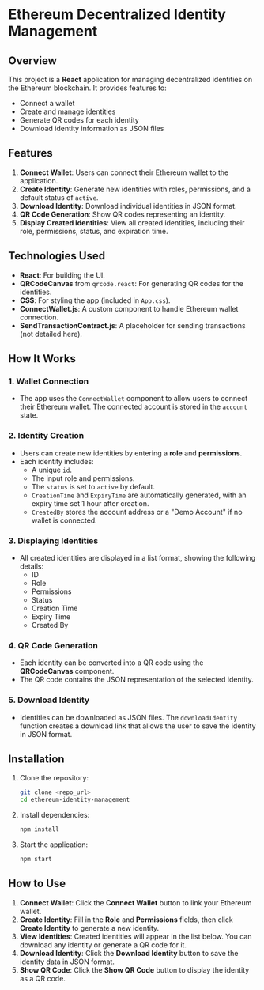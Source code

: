 # Ethereum Decentralized Identity Management

## Overview

This project is a **React** application for managing decentralized identities on the Ethereum blockchain. It provides features to:

- Connect a wallet
- Create and manage identities
- Generate QR codes for each identity
- Download identity information as JSON files

## Features

1. **Connect Wallet**: Users can connect their Ethereum wallet to the application.
2. **Create Identity**: Generate new identities with roles, permissions, and a default status of `active`.
3. **Download Identity**: Download individual identities in JSON format.
4. **QR Code Generation**: Show QR codes representing an identity.
5. **Display Created Identities**: View all created identities, including their role, permissions, status, and expiration time.

## Technologies Used

- **React**: For building the UI.
- **QRCodeCanvas** from `qrcode.react`: For generating QR codes for the identities.
- **CSS**: For styling the app (included in `App.css`).
- **ConnectWallet.js**: A custom component to handle Ethereum wallet connection.
- **SendTransactionContract.js**: A placeholder for sending transactions (not detailed here).

## How It Works

### 1. Wallet Connection
- The app uses the `ConnectWallet` component to allow users to connect their Ethereum wallet. The connected account is stored in the `account` state.

### 2. Identity Creation
- Users can create new identities by entering a **role** and **permissions**. 
- Each identity includes:
  - A unique `id`.
  - The input role and permissions.
  - The `status` is set to `active` by default.
  - `CreationTime` and `ExpiryTime` are automatically generated, with an expiry time set 1 hour after creation.
  - `CreatedBy` stores the account address or a "Demo Account" if no wallet is connected.

### 3. Displaying Identities
- All created identities are displayed in a list format, showing the following details:
  - ID
  - Role
  - Permissions
  - Status
  - Creation Time
  - Expiry Time
  - Created By

### 4. QR Code Generation
- Each identity can be converted into a QR code using the **QRCodeCanvas** component.
- The QR code contains the JSON representation of the selected identity.

### 5. Download Identity
- Identities can be downloaded as JSON files. The `downloadIdentity` function creates a download link that allows the user to save the identity in JSON format.

## Installation

1. Clone the repository:
    ```bash
    git clone <repo_url>
    cd ethereum-identity-management
    ```

2. Install dependencies:
    ```bash
    npm install
    ```

3. Start the application:
    ```bash
    npm start
    ```

## How to Use

1. **Connect Wallet**: Click the **Connect Wallet** button to link your Ethereum wallet.
2. **Create Identity**: Fill in the **Role** and **Permissions** fields, then click **Create Identity** to generate a new identity.
3. **View Identities**: Created identities will appear in the list below. You can download any identity or generate a QR code for it.
4. **Download Identity**: Click the **Download Identity** button to save the identity data in JSON format.
5. **Show QR Code**: Click the **Show QR Code** button to display the identity as a QR code.


